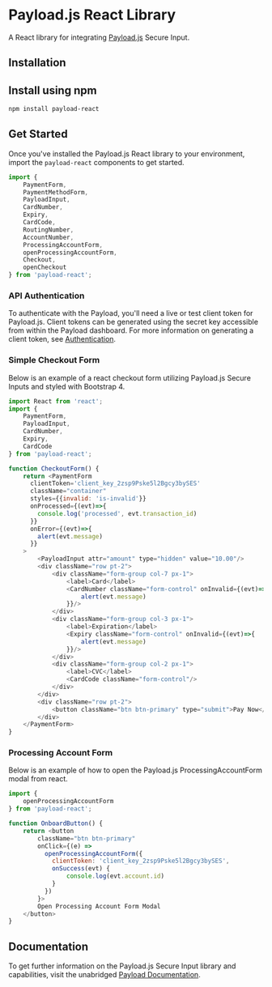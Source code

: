 # Payload.js React Library

A React library for integrating [Payload.js](https://docs.payload.com/#secure-input) Secure Input.

## Installation

## Install using npm

```bash
npm install payload-react
```

## Get Started

Once you've installed the Payload.js React library to your environment,
import the `payload-react` components to get started.

```javascript
import {
    PaymentForm,
    PaymentMethodForm,
    PayloadInput,
    CardNumber,
    Expiry,
    CardCode,
    RoutingNumber,
    AccountNumber,
    ProcessingAccountForm,
    openProcessingAccountForm,
    Checkout,
    openCheckout
} from 'payload-react';
```

### API Authentication

To authenticate with the Payload, you'll need a live or test client token for Payload.js. Client tokens can be generated using the secret key accessible from within the Payload dashboard. For more information on generating a client token, see [Authentication](https://docs.payload.com/ui/authentication/).

### Simple Checkout Form

Below is an example of a react checkout form utilizing Payload.js Secure Inputs and styled
with Bootstrap 4.

```javascript
import React from 'react';
import {
    PaymentForm,
    PayloadInput,
    CardNumber,
    Expiry,
    CardCode
} from 'payload-react';

function CheckoutForm() {
    return <PaymentForm
      clientToken='client_key_2zsp9Pske5l2Bgcy3bySES'
      className="container"
      styles={{invalid: 'is-invalid'}}
      onProcessed={(evt)=>{
        console.log('processed', evt.transaction_id)
      }}
      onError={(evt)=>{
        alert(evt.message)
      }}
    >
        <PayloadInput attr="amount" type="hidden" value="10.00"/>
        <div className="row pt-2">
            <div className="form-group col-7 px-1">
                <label>Card</label>
                <CardNumber className="form-control" onInvalid={(evt)=>{
                    alert(evt.message)
                }}/>
            </div>
            <div className="form-group col-3 px-1">
                <label>Expiration</label>
                <Expiry className="form-control" onInvalid={(evt)=>{
                    alert(evt.message)
                }}/>
            </div>
            <div className="form-group col-2 px-1">
                <label>CVC</label>
                <CardCode className="form-control"/>
            </div>
        </div>
        <div className="row pt-2">
            <button className="btn btn-primary" type="submit">Pay Now</button>
        </div>
    </PaymentForm>
}
```

### Processing Account Form

Below is an example of how to open the Payload.js ProcessingAccountForm modal from react.

```javascript
import {
    openProcessingAccountForm
} from 'payload-react';

function OnboardButton() {
    return <button
        className="btn btn-primary"
        onClick={(e) =>
          openProcessingAccountForm({
            clientToken: 'client_key_2zsp9Pske5l2Bgcy3bySES',
            onSuccess(evt) {
                console.log(evt.account.id)
            }
          })
        }>
        Open Processing Account Form Modal
    </button>
}
```

## Documentation

To get further information on the Payload.js Secure Input library and capabilities,
visit the unabridged [Payload Documentation](https://docs.payload.com/ui/payload-react/).
